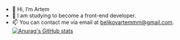 - 👋 Hi, I’m Artem
- 🌱 I am studying to become a front-end developer.
- 📫 You can contact me via email at belikovartemmm@gmail.com.
[![Anurag's GitHub stats](https://github-readme-stats.vercel.app/api?username=belikovvvartem)](https://github.com/anuraghazra/github-readme-stats)
